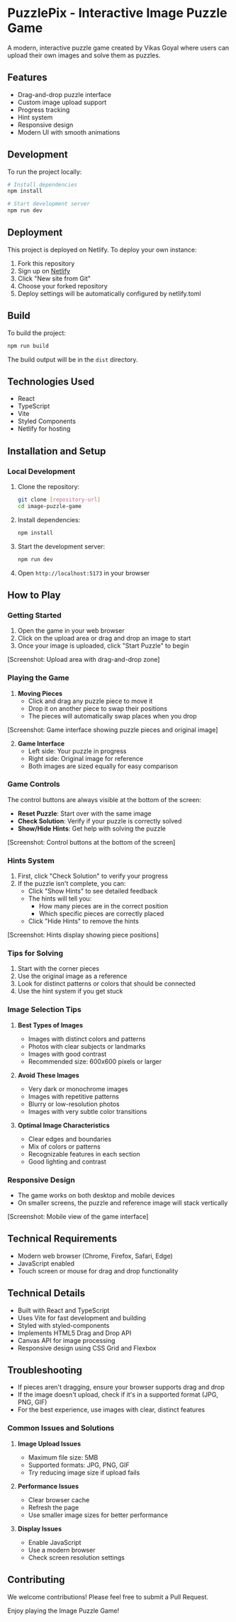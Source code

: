 # PuzzlePix - Interactive Image Puzzle Game

A modern, interactive puzzle game created by Vikas Goyal where users can upload their own images and solve them as puzzles.

## Features

- Drag-and-drop puzzle interface
- Custom image upload support
- Progress tracking
- Hint system
- Responsive design
- Modern UI with smooth animations

## Development

To run the project locally:

```bash
# Install dependencies
npm install

# Start development server
npm run dev
```

## Deployment

This project is deployed on Netlify. To deploy your own instance:

1. Fork this repository
2. Sign up on [Netlify](https://www.netlify.com/)
3. Click "New site from Git"
4. Choose your forked repository
5. Deploy settings will be automatically configured by netlify.toml

## Build

To build the project:

```bash
npm run build
```

The build output will be in the `dist` directory.

## Technologies Used

- React
- TypeScript
- Vite
- Styled Components
- Netlify for hosting

## Installation and Setup

### Local Development
1. Clone the repository:
   ```bash
   git clone [repository-url]
   cd image-puzzle-game
   ```

2. Install dependencies:
   ```bash
   npm install
   ```

3. Start the development server:
   ```bash
   npm run dev
   ```

4. Open `http://localhost:5173` in your browser

## How to Play

### Getting Started
1. Open the game in your web browser
2. Click on the upload area or drag and drop an image to start
3. Once your image is uploaded, click "Start Puzzle" to begin

[Screenshot: Upload area with drag-and-drop zone]

### Playing the Game
1. **Moving Pieces**
   - Click and drag any puzzle piece to move it
   - Drop it on another piece to swap their positions
   - The pieces will automatically swap places when you drop

[Screenshot: Game interface showing puzzle pieces and original image]

2. **Game Interface**
   - Left side: Your puzzle in progress
   - Right side: Original image for reference
   - Both images are sized equally for easy comparison

### Game Controls
The control buttons are always visible at the bottom of the screen:

- **Reset Puzzle**: Start over with the same image
- **Check Solution**: Verify if your puzzle is correctly solved
- **Show/Hide Hints**: Get help with solving the puzzle

[Screenshot: Control buttons at the bottom of the screen]

### Hints System
1. First, click "Check Solution" to verify your progress
2. If the puzzle isn't complete, you can:
   - Click "Show Hints" to see detailed feedback
   - The hints will tell you:
     - How many pieces are in the correct position
     - Which specific pieces are correctly placed
   - Click "Hide Hints" to remove the hints

[Screenshot: Hints display showing piece positions]

### Tips for Solving
1. Start with the corner pieces
2. Use the original image as a reference
3. Look for distinct patterns or colors that should be connected
4. Use the hint system if you get stuck

### Image Selection Tips
1. **Best Types of Images**
   - Images with distinct colors and patterns
   - Photos with clear subjects or landmarks
   - Images with good contrast
   - Recommended size: 600x600 pixels or larger

2. **Avoid These Images**
   - Very dark or monochrome images
   - Images with repetitive patterns
   - Blurry or low-resolution photos
   - Images with very subtle color transitions

3. **Optimal Image Characteristics**
   - Clear edges and boundaries
   - Mix of colors or patterns
   - Recognizable features in each section
   - Good lighting and contrast

### Responsive Design
- The game works on both desktop and mobile devices
- On smaller screens, the puzzle and reference image will stack vertically

[Screenshot: Mobile view of the game interface]

## Technical Requirements
- Modern web browser (Chrome, Firefox, Safari, Edge)
- JavaScript enabled
- Touch screen or mouse for drag and drop functionality

## Technical Details
- Built with React and TypeScript
- Uses Vite for fast development and building
- Styled with styled-components
- Implements HTML5 Drag and Drop API
- Canvas API for image processing
- Responsive design using CSS Grid and Flexbox

## Troubleshooting
- If pieces aren't dragging, ensure your browser supports drag and drop
- If the image doesn't upload, check if it's in a supported format (JPG, PNG, GIF)
- For the best experience, use images with clear, distinct features

### Common Issues and Solutions
1. **Image Upload Issues**
   - Maximum file size: 5MB
   - Supported formats: JPG, PNG, GIF
   - Try reducing image size if upload fails

2. **Performance Issues**
   - Clear browser cache
   - Refresh the page
   - Use smaller image sizes for better performance

3. **Display Issues**
   - Enable JavaScript
   - Use a modern browser
   - Check screen resolution settings

## Contributing
We welcome contributions! Please feel free to submit a Pull Request.

Enjoy playing the Image Puzzle Game! 